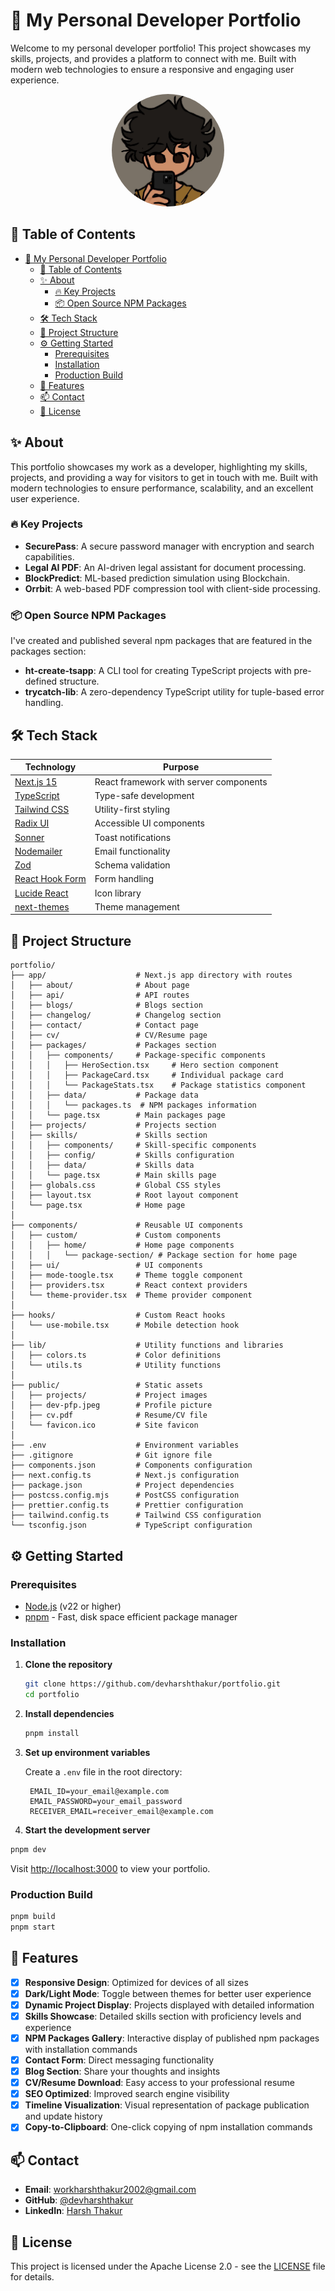 # 🚀 My Personal Developer Portfolio

Welcome to my personal developer portfolio! This project showcases my skills, projects, and provides a platform to connect with me. Built with modern web technologies to ensure a responsive and engaging user experience.

<p align="center">
  <img src="public/dev-pfp.jpeg" alt="Profile Picture" width="180" height="180" style="border-radius: 50%;"/>
</p>

## 📖 Table of Contents

- [🚀 My Personal Developer Portfolio](#-my-personal-developer-portfolio)
  - [📖 Table of Contents](#-table-of-contents)
  - [✨ About](#-about)
    - [🔥 Key Projects](#-key-projects)
    - [📦 Open Source NPM Packages](#-open-source-npm-packages)
  - [🛠️ Tech Stack](#️-tech-stack)
  - [📂 Project Structure](#-project-structure)
  - [⚙️ Getting Started](#️-getting-started)
    - [Prerequisites](#prerequisites)
    - [Installation](#installation)
    - [Production Build](#production-build)
  - [🌟 Features](#-features)
  - [📫 Contact](#-contact)
  - [📜 License](#-license)

## ✨ About

This portfolio showcases my work as a developer, highlighting my skills, projects, and providing a way for visitors to get in touch with me. Built with modern technologies to ensure performance, scalability, and an excellent user experience.

### 🔥 Key Projects

- **SecurePass**: A secure password manager with encryption and search capabilities.
- **Legal AI PDF**: An AI-driven legal assistant for document processing.
- **BlockPredict**: ML-based prediction simulation using Blockchain.
- **Orrbit**: A web-based PDF compression tool with client-side processing.

### 📦 Open Source NPM Packages

I've created and published several npm packages that are featured in the packages section:

- **ht-create-tsapp**: A CLI tool for creating TypeScript projects with pre-defined structure.
- **trycatch-lib**: A zero-dependency TypeScript utility for tuple-based error handling.

## 🛠️ Tech Stack

| Technology                                                | Purpose                                |
| --------------------------------------------------------- | -------------------------------------- |
| [Next.js 15](https://nextjs.org/)                         | React framework with server components |
| [TypeScript](https://www.typescriptlang.org/)             | Type-safe development                  |
| [Tailwind CSS](https://tailwindcss.com/)                  | Utility-first styling                  |
| [Radix UI](https://www.radix-ui.com/)                     | Accessible UI components               |
| [Sonner](https://sonner.vercel.app/)                      | Toast notifications                    |
| [Nodemailer](https://nodemailer.com/)                     | Email functionality                    |
| [Zod](https://zod.dev/)                                   | Schema validation                      |
| [React Hook Form](https://react-hook-form.com/)           | Form handling                          |
| [Lucide React](https://lucide.dev/)                       | Icon library                           |
| [next-themes](https://github.com/pacocoursey/next-themes) | Theme management                       |

## 📂 Project Structure

```
portfolio/
├── app/                    # Next.js app directory with routes
│   ├── about/              # About page
│   ├── api/                # API routes
│   ├── blogs/              # Blogs section
│   ├── changelog/          # Changelog section
│   ├── contact/            # Contact page
│   ├── cv/                 # CV/Resume page
│   ├── packages/           # Packages section
│   │   ├── components/     # Package-specific components
│   │   │   ├── HeroSection.tsx     # Hero section component
│   │   │   ├── PackageCard.tsx     # Individual package card
│   │   │   └── PackageStats.tsx    # Package statistics component
│   │   ├── data/           # Package data
│   │   │   └── packages.ts  # NPM packages information
│   │   └── page.tsx        # Main packages page
│   ├── projects/           # Projects section
│   ├── skills/             # Skills section
│   │   ├── components/     # Skill-specific components
│   │   ├── config/         # Skills configuration
│   │   ├── data/           # Skills data
│   │   └── page.tsx        # Main skills page
│   ├── globals.css         # Global CSS styles
│   ├── layout.tsx          # Root layout component
│   └── page.tsx            # Home page
│
├── components/             # Reusable UI components
│   ├── custom/             # Custom components
│   │   ├── home/           # Home page components
│   │   │   └── package-section/ # Package section for home page
│   ├── ui/                 # UI components
│   ├── mode-toogle.tsx     # Theme toggle component
│   ├── providers.tsx       # React context providers
│   └── theme-provider.tsx  # Theme provider component
│
├── hooks/                  # Custom React hooks
│   └── use-mobile.tsx      # Mobile detection hook
│
├── lib/                    # Utility functions and libraries
│   ├── colors.ts           # Color definitions
│   └── utils.ts            # Utility functions
│
├── public/                 # Static assets
│   ├── projects/           # Project images
│   ├── dev-pfp.jpeg        # Profile picture
│   ├── cv.pdf              # Resume/CV file
│   └── favicon.ico         # Site favicon
│
├── .env                    # Environment variables
├── .gitignore              # Git ignore file
├── components.json         # Components configuration
├── next.config.ts          # Next.js configuration
├── package.json            # Project dependencies
├── postcss.config.mjs      # PostCSS configuration
├── prettier.config.ts      # Prettier configuration
├── tailwind.config.ts      # Tailwind CSS configuration
└── tsconfig.json           # TypeScript configuration
```

## ⚙️ Getting Started

### Prerequisites

- [Node.js](https://nodejs.org/) (v22 or higher)
- [pnpm](https://pnpm.io/) - Fast, disk space efficient package manager

### Installation

1. **Clone the repository**

   ```bash
   git clone https://github.com/devharshthakur/portfolio.git
   cd portfolio
   ```

2. **Install dependencies**

   ```bash
   pnpm install
   ```

3. **Set up environment variables**

   Create a `.env` file in the root directory:

   ```
    EMAIL_ID=your_email@example.com
    EMAIL_PASSWORD=your_email_password
    RECEIVER_EMAIL=receiver_email@example.com
   ```

4. **Start the development server**

```bash
pnpm dev
```

Visit [http://localhost:3000](http://localhost:3000) to view your portfolio.

### Production Build

```bash
pnpm build
pnpm start
```

## 🌟 Features

- [x] **Responsive Design**: Optimized for devices of all sizes
- [x] **Dark/Light Mode**: Toggle between themes for better user experience
- [x] **Dynamic Project Display**: Projects displayed with detailed information
- [x] **Skills Showcase**: Detailed skills section with proficiency levels and experience
- [x] **NPM Packages Gallery**: Interactive display of published npm packages with installation commands
- [x] **Contact Form**: Direct messaging functionality
- [x] **Blog Section**: Share your thoughts and insights
- [x] **CV/Resume Download**: Easy access to your professional resume
- [x] **SEO Optimized**: Improved search engine visibility
- [x] **Timeline Visualization**: Visual representation of package publication and update history
- [x] **Copy-to-Clipboard**: One-click copying of npm installation commands

## 📫 Contact

- **Email**: [workharshthakur2002@gmail.com](mailto:workharshthakur2002@gmail.com)
- **GitHub**: [@devharshthakur](https://github.com/devharshthakur)
- **LinkedIn**: [Harsh Thakur](https://www.linkedin.com/in/harsh-thakur-bb6b18231)

## 📜 License

This project is licensed under the Apache License 2.0 - see the [LICENSE](LICENSE) file for details.
